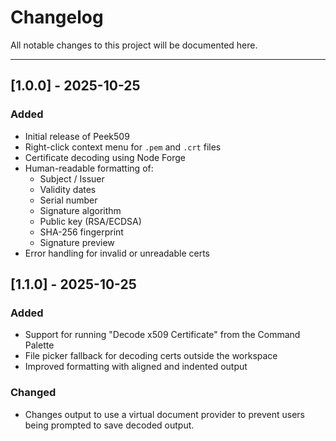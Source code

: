# Changelog

All notable changes to this project will be documented here.

---

## [1.0.0] - 2025-10-25

### Added

- Initial release of Peek509
- Right-click context menu for `.pem` and `.crt` files
- Certificate decoding using Node Forge
- Human-readable formatting of:
  - Subject / Issuer
  - Validity dates
  - Serial number
  - Signature algorithm
  - Public key (RSA/ECDSA)
  - SHA-256 fingerprint
  - Signature preview
- Error handling for invalid or unreadable certs

## [1.1.0] - 2025-10-25

### Added

- Support for running "Decode x509 Certificate" from the Command Palette
- File picker fallback for decoding certs outside the workspace
- Improved formatting with aligned and indented output

### Changed

- Changes output to use a virtual document provider to prevent users being prompted to save decoded output.
